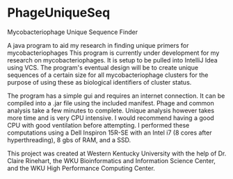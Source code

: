 # PhageUniqueSeq

Mycobacteriophage Unique Sequence Finder

A java program to aid my research in finding unique primers for mycobacteriophages
This program is currently under development for my research on mycobacteriophages.
It is setup to be pulled into IntelliJ Idea using VCS.
The program's eventual design will be to create unique sequences of a certain size for
all mycobacteriophage clusters for the purpose of using these as biological
identifiers of cluster status.

The program has a simple gui and requires an internet connection. It can be compiled
into a .jar file using the included manifest. Phage and common analysis take a few
minutes to complete. Unique analysis however takes more time and is very CPU intensive.
I would recommend having a good CPU with good ventilation before attempting. I performed
these computations using a Dell Inspiron 15R-SE with an Intel i7 (8 cores after hyperthreading),
8 gbs of RAM, and a SSD.

This project was created at Western Kentucky University with the help of Dr. Claire Rinehart,
the WKU Bioinformatics and Information Science Center, and the WKU High Performance Computing
Center.